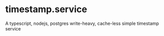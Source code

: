 # timestamp.service

A typescript, nodejs, postgres write-heavy, cache-less simple timestamp service
